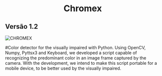 <h1 align="center"> Chromex </h1>
<h2>Versão 1.2</h2>

![CHROMEX](https://user-images.githubusercontent.com/86082354/226176709-1f7060e5-c852-4907-bf34-f0befa0f41d4.png)

#Color detector for the visually impaired with Python.
Using OpenCV, Numpy, Pyttsx3 and Keyboard, we developed a script capable of recognizing the predominant color in an image frame captured by the camera.
With the development, we intend to make this script portable for a mobile device, to be better used by the visually impaired.
